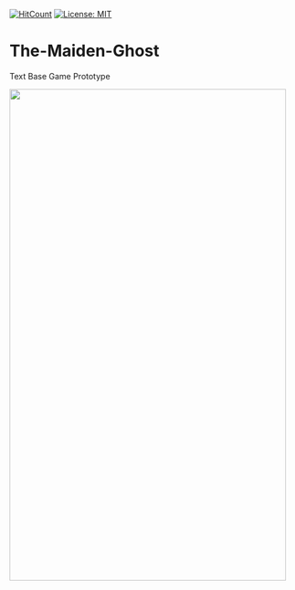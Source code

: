 [![HitCount](http://hits.dwyl.com/kursaterdogan/The-Maiden-Ghost.svg)](http://hits.dwyl.com/kursaterdogan/The-Maiden-Ghost)
[![License: MIT](https://img.shields.io/badge/License-MIT-blue.svg)](https://opensource.org/licenses/MIT)

# The-Maiden-Ghost
 Text Base Game Prototype
 
 <img src="https://raw.githubusercontent.com/kursaterdogan/The-Maiden-Ghost/master/Screenshot/Screenshot%200.png" width="484" height="861">
